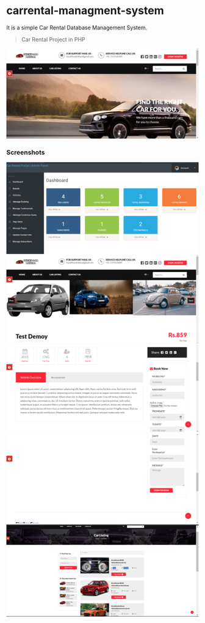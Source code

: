 # carrental-managment-system
It is a simple Car Rental Database Management System.

> Car Rental Project in PHP

![Icon](assets/images/logogithub.png)


### Screenshots
![](assets/images/dashboard.png)
![](assets/images/booking1.png)
![](assets/images/booking2.png)
![](assets/images/booking3.png)
![](assets/images/booking4.png)

